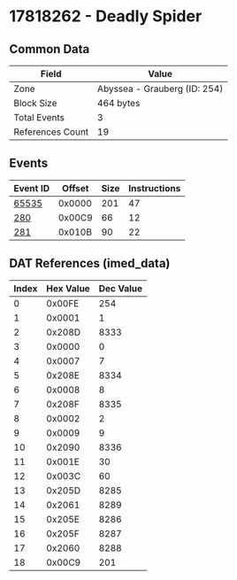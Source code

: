 # 17818262 - Deadly Spider

## Common Data

| Field            | Value                        |
|------------------|------------------------------|
| Zone             | Abyssea - Grauberg (ID: 254) |
| Block Size       | 464 bytes                    |
| Total Events     | 3                            |
| References Count | 19                           |

## Events

| Event ID            | Offset   |   Size |   Instructions |
|---------------------|----------|--------|----------------|
| [65535](./65535.md) | 0x0000   |    201 |             47 |
| [280](./280.md)     | 0x00C9   |     66 |             12 |
| [281](./281.md)     | 0x010B   |     90 |             22 |

## DAT References (imed_data)

|   Index | Hex Value   |   Dec Value |
|---------|-------------|-------------|
|       0 | 0x00FE      |         254 |
|       1 | 0x0001      |           1 |
|       2 | 0x208D      |        8333 |
|       3 | 0x0000      |           0 |
|       4 | 0x0007      |           7 |
|       5 | 0x208E      |        8334 |
|       6 | 0x0008      |           8 |
|       7 | 0x208F      |        8335 |
|       8 | 0x0002      |           2 |
|       9 | 0x0009      |           9 |
|      10 | 0x2090      |        8336 |
|      11 | 0x001E      |          30 |
|      12 | 0x003C      |          60 |
|      13 | 0x205D      |        8285 |
|      14 | 0x2061      |        8289 |
|      15 | 0x205E      |        8286 |
|      16 | 0x205F      |        8287 |
|      17 | 0x2060      |        8288 |
|      18 | 0x00C9      |         201 |
